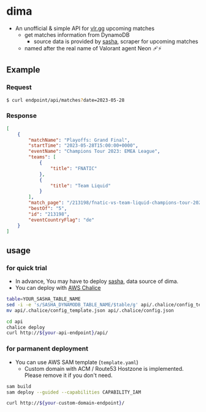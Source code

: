 # dima

- An unofficial & simple API for [vlr.gg](https://www.vlr.gg/) upcoming matches
  - get matches information from DynamoDB
    - source data is provided by [sasha](https://github.com/miztch/sasha), scraper for upcoming matches
  - named after the real name of Valorant agent Neon 🩹⚡

## Example

### Request

```bash
$ curl endpoint/api/matches?date=2023-05-28
```

### Response

```json
[
    {
        "matchName": "Playoffs: Grand Final",
        "startTime": "2023-05-28T15:00:00+0000",
        "eventName": "Champions Tour 2023: EMEA League",
        "teams": [
            {
                "title": "FNATIC"
            },
            {
                "title": "Team Liquid"
            }
        ],
        "match_page": "/213198/fnatic-vs-team-liquid-champions-tour-2023-emea-league-gf",
        "bestOf": "5",
        "id": "213198",
        "eventCountryFlag": "de"
    }
]
```


## usage

### for quick trial

- In advance, You may have to deploy [sasha](https://github.com/miztch/sasha), data source of dima.
- You can deploy with [AWS Chalice](https://github.com/aws/chalice)

```bash
table=YOUR_SASHA_TABLE_NAME
sed -i -e 's/SASHA_DYNAMODB_TABLE_NAME/$table/g' api/.chalice/config_template.json
mv api/.chalice/config_template.json api/.chalice/config.json

cd api
chalice deploy
curl http://${your-api-endpoint}/api/
```

### for parmanent deployment

- You can use AWS SAM template (`template.yaml`)
  - Custom domain with ACM / Route53 Hostzone is implemented. Please remove it if you don't need.

```bash
sam build
sam deploy --guided --capabilities CAPABILITY_IAM

curl http://${your-custom-domain-endpoint}/
```